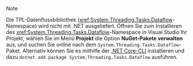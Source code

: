 > [!NOTE]
> Die TPL-Datenflussbibliothek (<xref:System.Threading.Tasks.Dataflow>-Namespace) wird nicht mit .NET ausgeliefert. Öffnen Sie zum Installieren des <xref:System.Threading.Tasks.Dataflow>-Namespace in Visual Studio Ihr Projekt, wählen Sie im Menü **Projekt** die Option **NuGet-Pakete verwalten** aus, und suchen Sie online nach dem `System.Threading.Tasks.Dataflow`-Paket. Alternativ können Sie es mithilfe der [.NET Core-CLI](~/docs/core/tools/index.md) installieren und dazu `dotnet add package System.Threading.Tasks.Dataflow` ausführen.
